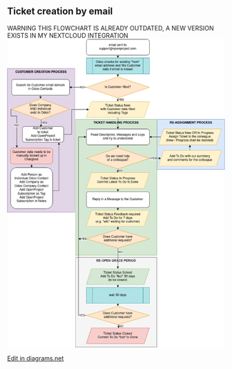 ## Ticket creation by email

WARNING THIS FLOWCHART IS ALREADY OUTDATED, A NEW VERSION EXISTS IN MY NEXTCLOUD INTEGRATION 
![ticket-creation-by-email](./ticket-creation-by-email.drawio.png)


[Edit in diagrams.net](https://app.diagrams.net/#Hadam-op%2Fop-draw-io-storage%2Fmain%2Fticket-creation-by-email.drawio.png)

